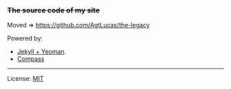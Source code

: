 ### ~~The source code of my site~~ 
Moved => https://github.com/AgtLucas/the-legacy

Powered by:

* [Jekyll + Yeoman](https://github.com/robwierzbowski/generator-jekyllrb).
* [Compass](http://compass-style.org/)

---

License: [MIT](http://mit.lucas.ninja/)
